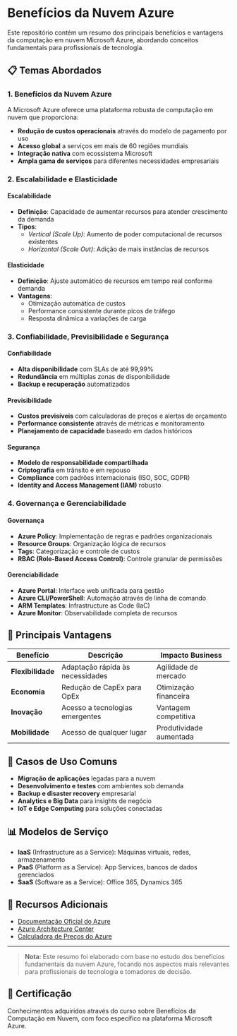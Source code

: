 # Benefícios da Nuvem Azure

Este repositório contém um resumo dos principais benefícios e vantagens da computação em nuvem Microsoft Azure, abordando conceitos fundamentais para profissionais de tecnologia.

## 📋 Temas Abordados

### 1. Benefícios da Nuvem Azure
A Microsoft Azure oferece uma plataforma robusta de computação em nuvem que proporciona:
- **Redução de custos operacionais** através do modelo de pagamento por uso
- **Acesso global** a serviços em mais de 60 regiões mundiais
- **Integração nativa** com ecossistema Microsoft
- **Ampla gama de serviços** para diferentes necessidades empresariais

### 2. Escalabilidade e Elasticidade

#### Escalabilidade
- **Definição**: Capacidade de aumentar recursos para atender crescimento da demanda
- **Tipos**: 
  - *Vertical (Scale Up)*: Aumento de poder computacional de recursos existentes
  - *Horizontal (Scale Out)*: Adição de mais instâncias de recursos

#### Elasticidade
- **Definição**: Ajuste automático de recursos em tempo real conforme demanda
- **Vantagens**: 
  - Otimização automática de custos
  - Performance consistente durante picos de tráfego
  - Resposta dinâmica a variações de carga

### 3. Confiabilidade, Previsibilidade e Segurança

#### Confiabilidade
- **Alta disponibilidade** com SLAs de até 99,99%
- **Redundância** em múltiplas zonas de disponibilidade
- **Backup e recuperação** automatizados

#### Previsibilidade
- **Custos previsíveis** com calculadoras de preços e alertas de orçamento
- **Performance consistente** através de métricas e monitoramento
- **Planejamento de capacidade** baseado em dados históricos

#### Segurança
- **Modelo de responsabilidade compartilhada**
- **Criptografia** em trânsito e em repouso
- **Compliance** com padrões internacionais (ISO, SOC, GDPR)
- **Identity and Access Management (IAM)** robusto

### 4. Governança e Gerenciabilidade

#### Governança
- **Azure Policy**: Implementação de regras e padrões organizacionais
- **Resource Groups**: Organização lógica de recursos
- **Tags**: Categorização e controle de custos
- **RBAC (Role-Based Access Control)**: Controle granular de permissões

#### Gerenciabilidade
- **Azure Portal**: Interface web unificada para gestão
- **Azure CLI/PowerShell**: Automação através de linha de comando
- **ARM Templates**: Infrastructure as Code (IaC)
- **Azure Monitor**: Observabilidade completa de recursos

## 🎯 Principais Vantagens

| Benefício | Descrição | Impacto Business |
|-----------|-----------|------------------|
| **Flexibilidade** | Adaptação rápida às necessidades | Agilidade de mercado |
| **Economia** | Redução de CapEx para OpEx | Otimização financeira |
| **Inovação** | Acesso a tecnologias emergentes | Vantagem competitiva |
| **Mobilidade** | Acesso de qualquer lugar | Produtividade aumentada |

## 🚀 Casos de Uso Comuns

- **Migração de aplicações** legadas para a nuvem
- **Desenvolvimento e testes** com ambientes sob demanda
- **Backup e disaster recovery** empresarial
- **Analytics e Big Data** para insights de negócio
- **IoT e Edge Computing** para soluções conectadas

## 📊 Modelos de Serviço

- **IaaS** (Infrastructure as a Service): Máquinas virtuais, redes, armazenamento
- **PaaS** (Platform as a Service): App Services, bancos de dados gerenciados
- **SaaS** (Software as a Service): Office 365, Dynamics 365

## 🔗 Recursos Adicionais

- [Documentação Oficial do Azure](https://docs.microsoft.com/azure)
- [Azure Architecture Center](https://docs.microsoft.com/azure/architecture)
- [Calculadora de Preços do Azure](https://azure.microsoft.com/pricing/calculator)

---

> **Nota**: Este resumo foi elaborado com base no estudo dos benefícios fundamentais da nuvem Azure, focando nos aspectos mais relevantes para profissionais de tecnologia e tomadores de decisão.

## 📝 Certificação

Conhecimentos adquiridos através do curso sobre Benefícios da Computação em Nuvem, com foco específico na plataforma Microsoft Azure.